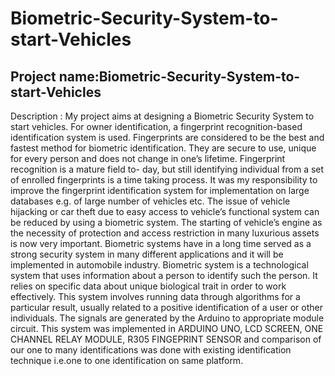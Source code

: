 # Biometric-Security-System-to-start-Vehicles
## Project name:Biometric-Security-System-to-start-Vehicles
Description : My project aims at designing a Biometric Security System to start vehicles. For owner identification, a fingerprint recognition-based identification system is used. Fingerprints are considered to be the best and fastest method for biometric identification. They are secure to use, unique for every person and does not change in one’s lifetime. Fingerprint recognition is a mature field to- day, but still identifying individual from a set of enrolled fingerprints is a time taking process. It was my responsibility to improve the fingerprint identification system for implementation on large databases e.g. of large number of vehicles etc. The issue of vehicle hijacking or car theft due to easy access to vehicle’s functional system can be reduced by using a biometric system. The starting of vehicle’s engine as the necessity of protection and access restriction in many luxurious assets is now very important. Biometric systems have in a long time served as a strong security system in many different applications and it will be implemented in automobile industry. Biometric system is a technological system that uses information about a person to identify such the person. It relies on specific data about unique biological trait in order to work effectively. This system involves running data through algorithms for a particular result, usually related to a positive identification of a user or other individuals. The signals are generated by the Arduino to appropriate module circuit. This system was implemented in ARDUINO UNO, LCD SCREEN, ONE CHANNEL RELAY MODULE, R305 FINGEPRINT SENSOR and comparison of our one to many identifications was done with existing identification technique i.e.one to one identification on same platform. 
